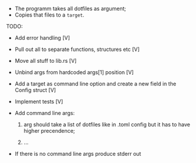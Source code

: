 * The programm takes all dotfiles as argument;
* Copies that files to a `target`.

TODO:
- Add error handling [V]
- Pull out all to separate functions, structures etc [V]
- Move all stuff to lib.rs [V]
- Unbind args from hardcoded args[1] position [V]
- Add a target as command line option and create a new field
  in the Config struct [V]
- Implement tests [V]


- Add command line args:
    1) arg should take a list of dotfiles like in .toml config
        but it has to have higher precendence;

    2) ...

- If there is no command line args produce stderr out
